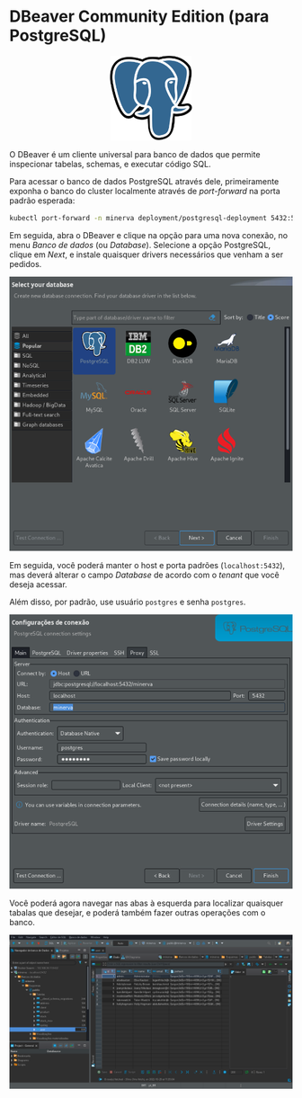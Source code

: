# DBeaver Community Edition (para PostgreSQL)

<center>
<img src="./postgresql-logo.png" alt="PostgreSQL" height="150"/>
</center>

O DBeaver é um cliente universal para banco de dados que permite inspecionar tabelas,
schemas, e executar código SQL.

Para acessar o banco de dados PostgreSQL através dele, primeiramente exponha o banco
do cluster localmente através de _port-forward_ na porta padrão esperada:

```bash
kubectl port-forward -n minerva deployment/postgresql-deployment 5432:5432
```

Em seguida, abra o DBeaver e clique na opção para uma nova conexão, no menu
_Banco de dados_ (ou _Database_). Selecione a opção PostgreSQL, clique em _Next_,
e instale quaisquer drivers necessários que venham a ser pedidos.

<center>
<img src="./dbeaver-1.png" alt="Configuração do DBeaver" width="633"/>
</center>


Em seguida, você poderá manter o host e porta padrões (`localhost:5432`), mas
deverá alterar o campo _Database_ de acordo com o _tenant_ que você deseja acessar.

Além disso, por padrão, use usuário `postgres` e senha `postgres`.

<center>
<img src="./dbeaver-2.png" alt="Configuração do DBeaver" width="633"/>
</center>

Você poderá agora navegar nas abas à esquerda para localizar quaisquer tabalas que
desejar, e poderá também fazer outras operações com o banco.

<center>
<img src="./dbeaver-3.png" alt="Configuração do DBeaver" width="600"/>
</center>

